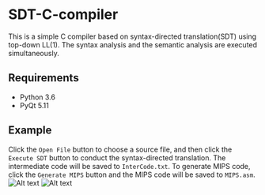 # SDT-C-compiler
This is a simple C compiler based on syntax-directed translation(SDT) using top-down LL(1). The syntax analysis and the semantic analysis are executed simultaneously.
## Requirements
- Python 3.6
- PyQt 5.11
## Example
Click the `Open File` button to choose a source file, and then click the `Execute SDT` button to conduct the syntax-directed translation. The intermediate code will be saved to `InterCode.txt`. To generate MIPS code, click the `Generate MIPS` button and the MIPS code will be saved to `MIPS.asm`.
![Alt text](https://github.com/ynuy1998/SDT-C-compiler/raw/master/ExamplePhoto/compiler.png)
![Alt text](https://github.com/ynuy1998/SDT-C-compiler/raw/master/ExamplePhoto/result.png)
